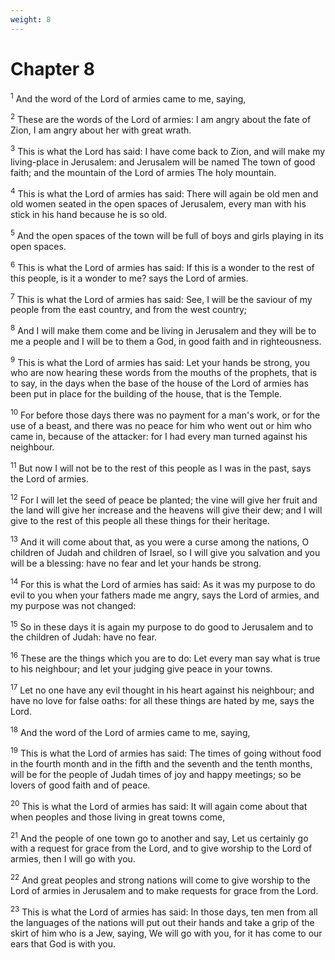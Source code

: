 ```yaml
---
weight: 8
---
```


# Chapter 8

<sup>1</sup> And the word of the Lord of armies came to me, saying, 

<sup>2</sup> These are the words of the Lord of armies: I am angry about the fate of Zion, I am angry about her with great wrath. 

<sup>3</sup> This is what the Lord has said: I have come back to Zion, and will make my living-place in Jerusalem: and Jerusalem will be named The town of good faith; and the mountain of the Lord of armies The holy mountain. 

<sup>4</sup> This is what the Lord of armies has said: There will again be old men and old women seated in the open spaces of Jerusalem, every man with his stick in his hand because he is so old. 

<sup>5</sup> And the open spaces of the town will be full of boys and girls playing in its open spaces. 

<sup>6</sup> This is what the Lord of armies has said: If this is a wonder to the rest of this people, is it a wonder to me? says the Lord of armies. 

<sup>7</sup> This is what the Lord of armies has said: See, I will be the saviour of my people from the east country, and from the west country; 

<sup>8</sup> And I will make them come and be living in Jerusalem and they will be to me a people and I will be to them a God, in good faith and in righteousness. 

<sup>9</sup> This is what the Lord of armies has said: Let your hands be strong, you who are now hearing these words from the mouths of the prophets, that is to say, in the days when the base of the house of the Lord of armies has been put in place for the building of the house, that is the Temple. 

<sup>10</sup> For before those days there was no payment for a man's work, or for the use of a beast, and there was no peace for him who went out or him who came in, because of the attacker: for I had every man turned against his neighbour. 

<sup>11</sup> But now I will not be to the rest of this people as I was in the past, says the Lord of armies. 

<sup>12</sup> For I will let the seed of peace be planted; the vine will give her fruit and the land will give her increase and the heavens will give their dew; and I will give to the rest of this people all these things for their heritage. 

<sup>13</sup> And it will come about that, as you were a curse among the nations, O children of Judah and children of Israel, so I will give you salvation and you will be a blessing: have no fear and let your hands be strong. 

<sup>14</sup> For this is what the Lord of armies has said: As it was my purpose to do evil to you when your fathers made me angry, says the Lord of armies, and my purpose was not changed: 

<sup>15</sup> So in these days it is again my purpose to do good to Jerusalem and to the children of Judah: have no fear. 

<sup>16</sup> These are the things which you are to do: Let every man say what is true to his neighbour; and let your judging give peace in your towns. 

<sup>17</sup> Let no one have any evil thought in his heart against his neighbour; and have no love for false oaths: for all these things are hated by me, says the Lord. 

<sup>18</sup> And the word of the Lord of armies came to me, saying, 

<sup>19</sup> This is what the Lord of armies has said: The times of going without food in the fourth month and in the fifth and the seventh and the tenth months, will be for the people of Judah times of joy and happy meetings; so be lovers of good faith and of peace. 

<sup>20</sup> This is what the Lord of armies has said: It will again come about that when peoples and those living in great towns come, 

<sup>21</sup> And the people of one town go to another and say, Let us certainly go with a request for grace from the Lord, and to give worship to the Lord of armies, then I will go with you. 

<sup>22</sup> And great peoples and strong nations will come to give worship to the Lord of armies in Jerusalem and to make requests for grace from the Lord. 

<sup>23</sup> This is what the Lord of armies has said: In those days, ten men from all the languages of the nations will put out their hands and take a grip of the skirt of him who is a Jew, saying, We will go with you, for it has come to our ears that God is with you. 


